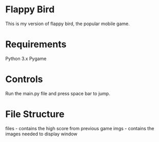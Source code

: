 # Flappy Bird
This is my version of flappy bird, the popular mobile game.

# Requirements
Python 3.x
Pygame

# Controls
Run the main.py file and press space bar to jump.

# File Structure
files - contains the high score from previous game
imgs - contains the images needed to display window

